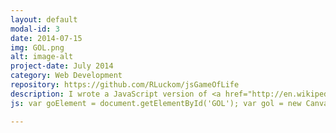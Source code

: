 ```yaml
---
layout: default
modal-id: 3
date: 2014-07-15
img: GOL.png
alt: image-alt
project-date: July 2014
category: Web Development
repository: https://github.com/RLuckom/jsGameOfLife
description: I wrote a JavaScript version of <a href="http://en.wikipedia.org/wiki/Conway%27s_Game_of_Life">Conway's Game of Life</a> as a way to learn about cellular automata. The original version was written using SVG for the board, but I found that SVG rendered too slowly for large boards so I switched to using a Canvas element. <div id="GOL"></div> To run the game, click on individual squares to toggle them between the black and white states, then click "Play." The game stops when the cursor is over the board and restarts when it leaves. The slider controls the time between steps. My favorite pattern to start with is the one in the image above.
js: var goElement = document.getElementById('GOL'); var gol = new CanvasGameOfLife(250, 250, 20, 20); goElement.appendChild(gol.div);

---
```

